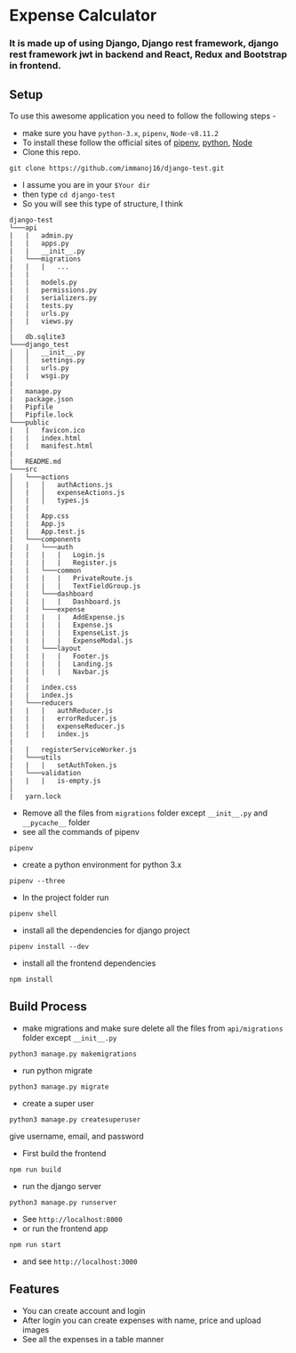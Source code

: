 # Expense Calculator

### It is made up of using Django, Django rest framework, django rest framework jwt in backend and React, Redux and Bootstrap in frontend.

## Setup

To use this awesome application you need to follow the following steps - 

  * make sure you have `python-3.x`, `pipenv`, `Node-v8.11.2`
  * To install these follow the official sites of [pipenv](https://docs.pipenv.org/), [python](https://www.python.org/downloads/), [Node](https://nodejs.org/en/)
  * Clone this repo.
  ```
  git clone https://github.com/immanoj16/django-test.git
  ```
  * I assume you are in your `$Your dir`
  * then type `cd django-test`
  * So you will see this type of structure, I think
  ```
  django-test
  └───api
  |   |   admin.py
  |   |   apps.py
  |   |   __init__.py
  |   └───migrations
  |   |   |   ...
  |   |          
  |   |   models.py
  |   |   permissions.py
  |   |   serializers.py
  |   |   tests.py
  |   |   urls.py
  |   |   views.py
  │   
  |   db.sqlite3
  └───django_test
  │   │   __init__.py
  │   │   settings.py
  |   |   urls.py
  |   |   wsgi.py
  |
  |   manage.py
  |   package.json
  |   Pipfile
  |   Pipfile.lock
  └───public
  |   |   favicon.ico
  |   |   index.html
  |   |   manifest.html
  |
  |   README.md
  └───src
  │   └───actions
  │   |   │   authActions.js
  │   |   │   expenseActions.js
  │   |   │   types.js
  |   |
  |   |   App.css
  |   |   App.js
  |   |   App.test.js
  |   └───components
  |   |   └───auth
  |   |   |   |   Login.js
  |   |   |   |   Register.js
  |   |   └───common
  |   |   |   |   PrivateRoute.js
  |   |   |   |   TextFieldGroup.js
  |   |   └───dashboard
  |   |   |   |   Dashboard.js
  |   |   └───expense
  |   |   |   |   AddExpense.js
  |   |   |   |   Expense.js
  |   |   |   |   ExpenseList.js
  |   |   |   |   ExpenseModal.js
  |   |   └───layout
  |   |   |   |   Footer.js
  |   |   |   |   Landing.js
  |   |   |   |   Navbar.js
  |   |
  |   |   index.css
  |   |   index.js
  |   └───reducers
  |   |   |   authReducer.js
  |   |   |   errorReducer.js
  |   |   |   expenseReducer.js
  |   |   |   index.js
  |
  |   |   registerServiceWorker.js
  |   └───utils
  |   |   |   setAuthToken.js
  |   └───validation
  |   |   |   is-empty.js
  │   
  |   yarn.lock
  ```
  * Remove all the files from `migrations` folder except `__init__.py` and `__pycache__` folder
  * see all the commands of pipenv
  ```
  pipenv
  ```
  * create a python environment for python 3.x
  ```
  pipenv --three
  ```
  * In the project folder run
  ```
  pipenv shell
  ```
  * install all the dependencies for django project
  ```
  pipenv install --dev
  ```
  * install all the frontend dependencies
  ```
  npm install
  ```
  
  ## Build Process
  
  * make migrations and make sure delete all the files from `api/migrations` folder except `__init__.py`
  ```
  python3 manage.py makemigrations
  ```
  * run python migrate
  ```
  python3 manage.py migrate
  ```
  
  * create a super user
  ```
  python3 manage.py createsuperuser
  ```
  give username, email, and password
  
  * First build the frontend
  ```
  npm run build
  ```
  * run the django server
  ```
  python3 manage.py runserver
  ```
  * See `http://localhost:8000`
  * or run the frontend app
  ```
  npm run start
  ```
  * and see `http://localhost:3000`
  
## Features
  * You can create account and login
  * After login you can create expenses with name, price and upload images
  * See all the expenses in a table manner
